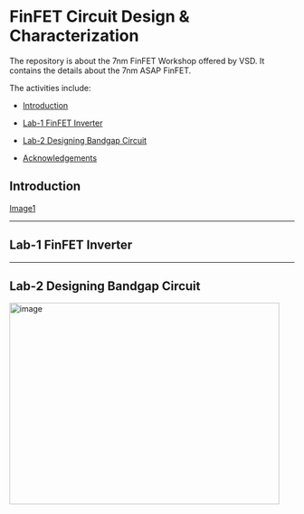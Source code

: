 # FinFET Circuit Design & Characterization
The repository is about the 7nm FinFET Workshop offered by VSD.
It contains the details about the 7nm ASAP FinFET.


The activities include:
<div class="toc">
  <ul>
    <li><a href="#header-1">Introduction</a></li>
  </ul>
</div>  

<div class="toc">
  <ul>
    <li><a href="#header-2">Lab-1 FinFET Inverter</a></li>
  </ul>
</div>  

<div class="toc">
  <ul>
    <li><a href="#header-3">Lab-2 Designing Bandgap Circuit</a></li>
  </ul>
</div>  

<div class="toc">
  <ul>
    <li><a href="#header-4">Acknowledgements</a></li>
  </ul>
</div>  

## <h2 id="header-1">Introduction</h2>

[Image1](<img width="477" height="357" alt="image" src="https://github.com/user-attachments/assets/7fdecd58-bb1d-4ac7-a5ba-5e53db9350a3" />)


---------------------------------------------------------------------------------------------------------------------------
## <h2 id="header-2">Lab-1 FinFET Inverter</h2>


---------------------------------------------------------------------------------------------------------------------------
## <h2 id="header-3">Lab-2 Designing Bandgap Circuit</h2>

<img width="477" height="357" alt="image" src="https://github.com/user-attachments/assets/959ac686-37bb-495a-bcb7-96e85f420300" />


